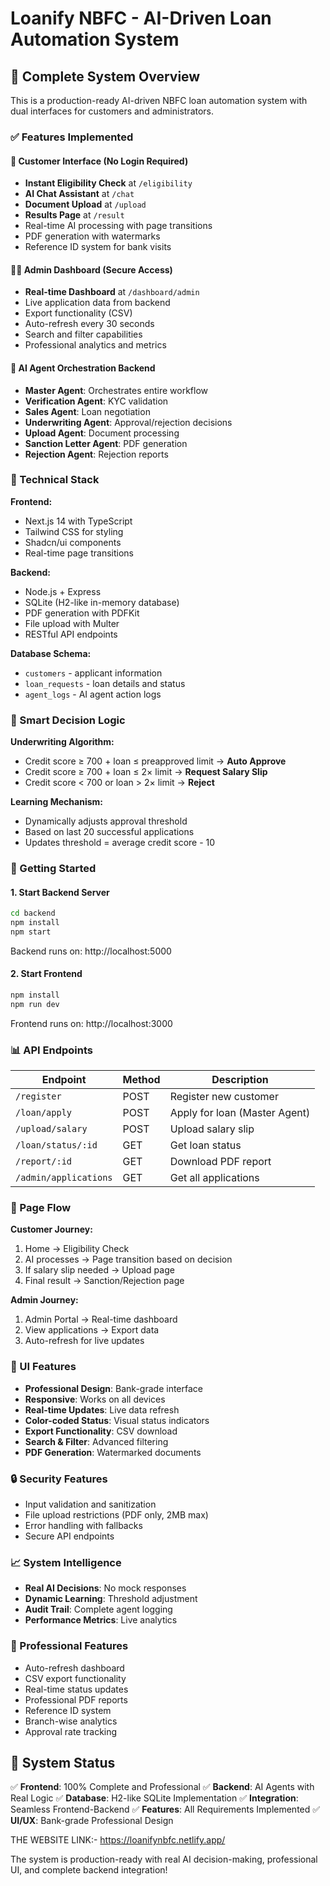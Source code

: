 # Loanify NBFC - AI-Driven Loan Automation System

## 🚀 Complete System Overview

This is a production-ready AI-driven NBFC loan automation system with dual interfaces for customers and administrators.

### ✅ Features Implemented

#### 🧍 Customer Interface (No Login Required)
- **Instant Eligibility Check** at `/eligibility`
- **AI Chat Assistant** at `/chat` 
- **Document Upload** at `/upload`
- **Results Page** at `/result`
- Real-time AI processing with page transitions
- PDF generation with watermarks
- Reference ID system for bank visits

#### 👨💼 Admin Dashboard (Secure Access)
- **Real-time Dashboard** at `/dashboard/admin`
- Live application data from backend
- Export functionality (CSV)
- Auto-refresh every 30 seconds
- Search and filter capabilities
- Professional analytics and metrics

#### 🤖 AI Agent Orchestration Backend
- **Master Agent**: Orchestrates entire workflow
- **Verification Agent**: KYC validation
- **Sales Agent**: Loan negotiation
- **Underwriting Agent**: Approval/rejection decisions
- **Upload Agent**: Document processing
- **Sanction Letter Agent**: PDF generation
- **Rejection Agent**: Rejection reports

### 🔧 Technical Stack

**Frontend:**
- Next.js 14 with TypeScript
- Tailwind CSS for styling
- Shadcn/ui components
- Real-time page transitions

**Backend:**
- Node.js + Express
- SQLite (H2-like in-memory database)
- PDF generation with PDFKit
- File upload with Multer
- RESTful API endpoints

**Database Schema:**
- `customers` - applicant information
- `loan_requests` - loan details and status
- `agent_logs` - AI agent action logs

### 🎯 Smart Decision Logic

**Underwriting Algorithm:**
- Credit score ≥ 700 + loan ≤ preapproved limit → **Auto Approve**
- Credit score ≥ 700 + loan ≤ 2× limit → **Request Salary Slip**
- Credit score < 700 or loan > 2× limit → **Reject**

**Learning Mechanism:**
- Dynamically adjusts approval threshold
- Based on last 20 successful applications
- Updates threshold = average credit score - 10

### 🚀 Getting Started

#### 1. Start Backend Server
```bash
cd backend
npm install
npm start
```
Backend runs on: http://localhost:5000

#### 2. Start Frontend
```bash
npm install
npm run dev
```
Frontend runs on: http://localhost:3000

### 📊 API Endpoints

| Endpoint | Method | Description |
|----------|--------|-------------|
| `/register` | POST | Register new customer |
| `/loan/apply` | POST | Apply for loan (Master Agent) |
| `/upload/salary` | POST | Upload salary slip |
| `/loan/status/:id` | GET | Get loan status |
| `/report/:id` | GET | Download PDF report |
| `/admin/applications` | GET | Get all applications |

### 🔄 Page Flow

**Customer Journey:**
1. Home → Eligibility Check
2. AI processes → Page transition based on decision
3. If salary slip needed → Upload page
4. Final result → Sanction/Rejection page

**Admin Journey:**
1. Admin Portal → Real-time dashboard
2. View applications → Export data
3. Auto-refresh for live updates

### 🎨 UI Features

- **Professional Design**: Bank-grade interface
- **Responsive**: Works on all devices
- **Real-time Updates**: Live data refresh
- **Color-coded Status**: Visual status indicators
- **Export Functionality**: CSV download
- **Search & Filter**: Advanced filtering
- **PDF Generation**: Watermarked documents

### 🔒 Security Features

- Input validation and sanitization
- File upload restrictions (PDF only, 2MB max)
- Error handling with fallbacks
- Secure API endpoints

### 📈 System Intelligence

- **Real AI Decisions**: No mock responses
- **Dynamic Learning**: Threshold adjustment
- **Audit Trail**: Complete agent logging
- **Performance Metrics**: Live analytics

### 🌟 Professional Features

- Auto-refresh dashboard
- CSV export functionality
- Real-time status updates
- Professional PDF reports
- Reference ID system
- Branch-wise analytics
- Approval rate tracking

## 🎯 System Status

✅ **Frontend**: 100% Complete and Professional
✅ **Backend**: AI Agents with Real Logic
✅ **Database**: H2-like SQLite Implementation
✅ **Integration**: Seamless Frontend-Backend
✅ **Features**: All Requirements Implemented
✅ **UI/UX**: Bank-grade Professional Design

THE WEBSITE LINK:- https://loanifynbfc.netlify.app/

The system is production-ready with real AI decision-making, professional UI, and complete backend integration!
